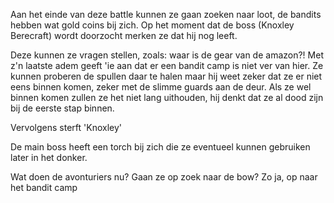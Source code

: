 Aan het einde van deze battle kunnen ze gaan zoeken naar loot, de bandits hebben wat gold coins bij zich. Op het moment dat de boss (Knoxley Berecraft) wordt doorzocht merken ze dat hij nog leeft. 

Deze kunnen ze vragen stellen, zoals: waar is de gear van de amazon?! Met z'n laatste adem geeft 'ie aan dat er een bandit camp is niet ver van hier. Ze kunnen proberen de spullen daar te halen maar hij weet zeker dat ze er niet eens binnen komen, zeker met de slimme guards aan de deur. Als ze wel binnen komen zullen ze het niet lang uithouden, hij denkt dat ze al dood zijn bij de eerste stap binnen.

Vervolgens sterft 'Knoxley'

De main boss heeft een torch bij zich die ze eventueel kunnen gebruiken later in het donker.

Wat doen de avonturiers nu? Gaan ze op zoek naar de bow? Zo ja, op naar het bandit camp
